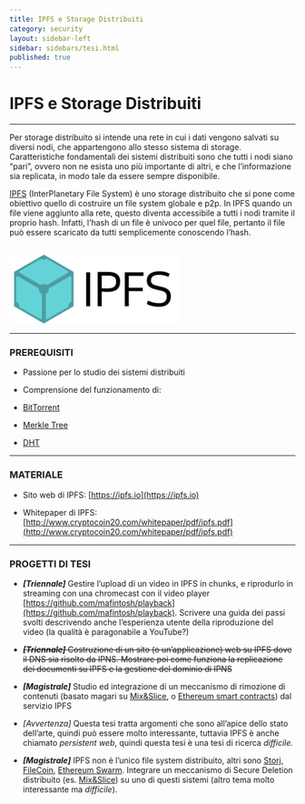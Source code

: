 ```yaml
---
title: IPFS e Storage Distribuiti
category: security
layout: sidebar-left
sidebar: sidebars/tesi.html
published: true
---
```


# IPFS e Storage Distribuiti

----

Per storage distribuito si intende una rete in cui i dati vengono
salvati su diversi nodi, che appartengono allo stesso sistema di
storage. Caratteristiche fondamentali dei sistemi distribuiti sono che
tutti i nodi siano “pari”, ovvero non ne esista uno più importante di
altri, e che l’informazione sia replicata, in modo tale da essere sempre
disponibile.

[IPFS](https://ipfs.io/) (InterPlanetary File System) è uno storage
distribuito che si pone come obiettivo quello di costruire un file
system globale e p2p. In IPFS quando un file viene aggiunto alla rete,
questo diventa accessibile a tutti i nodi tramite il proprio hash.
Infatti, l’hash di un file è univoco per quel file, pertanto il file può
essere scaricato da tutti semplicemente conoscendo l’hash.

<br>
<img class="img-responsive center-block"
     width="60%"
     src="/assets/images/ipfs.png" />
<br>

----

### PREREQUISITI

-   Passione per lo studio dei sistemi distribuiti

-   Comprensione del funzionamento di:

-   [BitTorrent](https://en.wikipedia.org/wiki/BitTorrent)

-   [Merkle Tree](https://en.wikipedia.org/wiki/Merkle_tree)

-   [DHT](https://en.wikipedia.org/wiki/Distributed_hash_table)


----

### MATERIALE

-   Sito web di IPFS: [https://ipfs.io](https://ipfs.io)

-   Whitepaper di IPFS:
    [http://www.cryptocoin20.com/whitepaper/pdf/ipfs.pdf](http://www.cryptocoin20.com/whitepaper/pdf/ipfs.pdf)


----

### PROGETTI DI TESI

-   ***\[Triennale\]*** Gestire l’upload di un video in IPFS in chunks,
    e riprodurlo in streaming con una chromecast con il video player
    [https://github.com/mafintosh/playback](https://github.com/mafintosh/playback).
    Scrivere una guida dei passi svolti descrivendo anche l’esperienza
    utente della riproduzione del video (la qualità è paragonabile
    a YouTube?)

-   ~~***\[Triennale\]*** Costruzione di un sito (o un’applicazione) web
    su IPFS dove il DNS sia risolto da IPNS. Mostrare poi come
    funziona la replicazione dei documenti su IPFS e la gestione del
    dominio di IPNS~~

-   ***\[Magistrale\]*** Studio ed integrazione di un meccanismo di
    rimozione di contenuti (basato magari su [Mix&Slice](#mixslice),
    o [Ethereum smart contracts](https://www.ethereum.org/greeter))
    dal servizio IPFS

-   *\[Avvertenza\]* Questa tesi tratta argomenti che sono all’apice
    dello stato dell’arte, quindi può essere molto interessante,
    tuttavia IPFS è anche chiamato *persistent web*, quindi questa
    tesi è una tesi di ricerca *difficile.*

-   ***\[Magistrale\]*** IPFS non è l’unico file system distribuito,
    altri sono [Storj](https://storj.io),
    [FileCoin](http://filecoin.io), [Ethereum
    Swarm](https://github.com/ethersphere/swarm). Integrare un
    meccanismo di Secure Deletion distribuito (es.
    [Mix&Slice](#mixslice)) su uno di questi sistemi (altro tema
    molto interessante ma *difficile*).
